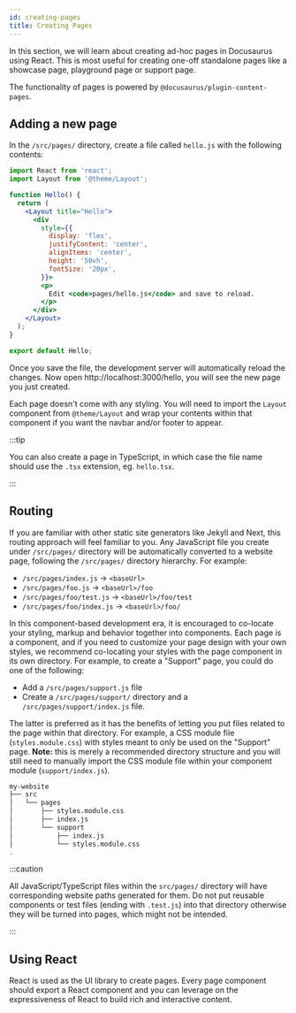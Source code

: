 ```yaml
---
id: creating-pages
title: Creating Pages
---
```


In this section, we will learn about creating ad-hoc pages in Docusaurus using React. This is most useful for creating one-off standalone pages like a showcase page, playground page or support page.

The functionality of pages is powered by `@docusaurus/plugin-content-pages`.

## Adding a new page

<!-- TODO: What will the user see if pages/ is empty? -->

In the `/src/pages/` directory, create a file called `hello.js` with the following contents:

```jsx title="/src/pages/hello.js"
import React from 'react';
import Layout from '@theme/Layout';

function Hello() {
  return (
    <Layout title="Hello">
      <div
        style={{
          display: 'flex',
          justifyContent: 'center',
          alignItems: 'center',
          height: '50vh',
          fontSize: '20px',
        }}>
        <p>
          Edit <code>pages/hello.js</code> and save to reload.
        </p>
      </div>
    </Layout>
  );
}

export default Hello;
```

Once you save the file, the development server will automatically reload the changes. Now open http://localhost:3000/hello, you will see the new page you just created.

Each page doesn't come with any styling. You will need to import the `Layout` component from `@theme/Layout` and wrap your contents within that component if you want the navbar and/or footer to appear.

:::tip

You can also create a page in TypeScript, in which case the file name should use the `.tsx` extension, eg. `hello.tsx`.

:::

## Routing

If you are familiar with other static site generators like Jekyll and Next, this routing approach will feel familiar to you. Any JavaScript file you create under `/src/pages/` directory will be automatically converted to a website page, following the `/src/pages/` directory hierarchy. For example:

- `/src/pages/index.js` → `<baseUrl>`
- `/src/pages/foo.js` → `<baseUrl>/foo`
- `/src/pages/foo/test.js` → `<baseUrl>/foo/test`
- `/src/pages/foo/index.js` → `<baseUrl>/foo/`

In this component-based development era, it is encouraged to co-locate your styling, markup and behavior together into components. Each page is a component, and if you need to customize your page design with your own styles, we recommend co-locating your styles with the page component in its own directory. For example, to create a "Support" page, you could do one of the following:

- Add a `/src/pages/support.js` file
- Create a `/src/pages/support/` directory and a `/src/pages/support/index.js` file.

The latter is preferred as it has the benefits of letting you put files related to the page within that directory. For example, a CSS module file (`styles.module.css`) with styles meant to only be used on the "Support" page. **Note:** this is merely a recommended directory structure and you will still need to manually import the CSS module file within your component module (`support/index.js`).

```sh
my-website
├── src
│   └── pages
│       ├── styles.module.css
│       ├── index.js
│       └── support
│           ├── index.js
│           └── styles.module.css
.
```

:::caution

All JavaScript/TypeScript files within the `src/pages/` directory will have corresponding website paths generated for them. Do not put reusable components or test files (ending with `.test.js`) into that directory otherwise they will be turned into pages, which might not be intended.

:::

## Using React

React is used as the UI library to create pages. Every page component should export a React component and you can leverage on the expressiveness of React to build rich and interactive content.

<!--
TODO:
- That v2 is different from v1, users can write interactive components with lifecycles.
-->

